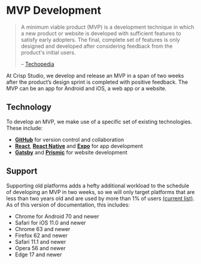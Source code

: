 # MVP Development

> A minimum viable product (MVP) is a development technique in which a new product or website is developed with sufficient features to satisfy early adopters. The final, complete set of features is only designed and developed after considering feedback from the product's initial users.
>
> – [Techopedia][1]

At Crisp Studio, we develop and release an MVP in a span of two weeks after the product’s design sprint is completed with positive feedback. The MVP can be an app for Android and iOS, a web app or a website.

## Technology

To develop an MVP, we make use of a specific set of existing technologies. These include:

- **[GitHub][2]** for version control and collaboration
- **[React][3]**, **[React Native]()** and **[Expo][5]** for app development
- **[Gatsby][6]** and **[Prismic][7]** for website development

## Support

Supporting old platforms adds a hefty additional workload to the schedule of developing an MVP in two weeks, so we will only target platforms that are less than two years old and are used by more than 1% of users [(current list)](https://browserl.ist/?q=last+2+years%2C+not+%3C+1%25). As of this version of documentation, this includes:

- Chrome for Android 70 and newer
- Safari for iOS 11.0 and newer
- Chrome 63 and newer
- Firefox 62 and newer
- Safari 11.1 and newer
- Opera 56 and newer
- Edge 17 and newer

[1]:	https://www.techopedia.com/definition/27809/minimum-viable-product-mvp
[2]:	https://github.com
[3]:	https://reactjs.org/
[5]:	https://expo.io
[6]:	https://gatsbyjs.org
[7]:	https://prismic.io